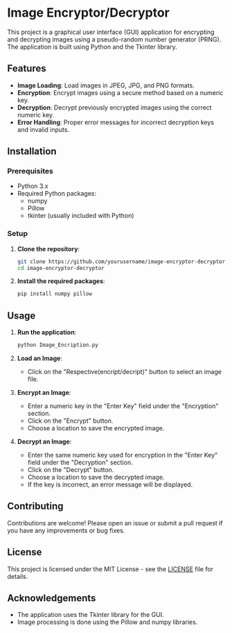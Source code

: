 # Image Encryptor/Decryptor

This project is a graphical user interface (GUI) application for encrypting and decrypting images using a pseudo-random number generator (PRNG). The application is built using Python and the Tkinter library.

## Features

- **Image Loading**: Load images in JPEG, JPG, and PNG formats.
- **Encryption**: Encrypt images using a secure method based on a numeric key.
- **Decryption**: Decrypt previously encrypted images using the correct numeric key.
- **Error Handling**: Proper error messages for incorrect decryption keys and invalid inputs.

## Installation

### Prerequisites

- Python 3.x
- Required Python packages:
  - numpy
  - Pillow
  - tkinter (usually included with Python)

### Setup

1. **Clone the repository**:
    ```bash
    git clone https://github.com/yourusername/image-encryptor-decryptor.git
    cd image-encryptor-decryptor
    ```

2. **Install the required packages**:
    ```bash
    pip install numpy pillow
    ```

## Usage

1. **Run the application**:
    ```bash
    python Image_Encription.py
    ```

2. **Load an Image**:
    - Click on the "Respective(encript/decript)" button to select an image file.

3. **Encrypt an Image**:
    - Enter a numeric key in the "Enter Key" field under the "Encryption" section.
    - Click on the "Encrypt" button.
    - Choose a location to save the encrypted image.

4. **Decrypt an Image**:
    - Enter the same numeric key used for encryption in the "Enter Key" field under the "Decryption" section.
    - Click on the "Decrypt" button.
    - Choose a location to save the decrypted image.
    - If the key is incorrect, an error message will be displayed.


## Contributing

Contributions are welcome! Please open an issue or submit a pull request if you have any improvements or bug fixes.

## License

This project is licensed under the MIT License - see the [LICENSE](LICENSE) file for details.

## Acknowledgements

- The application uses the Tkinter library for the GUI.
- Image processing is done using the Pillow and numpy libraries.



